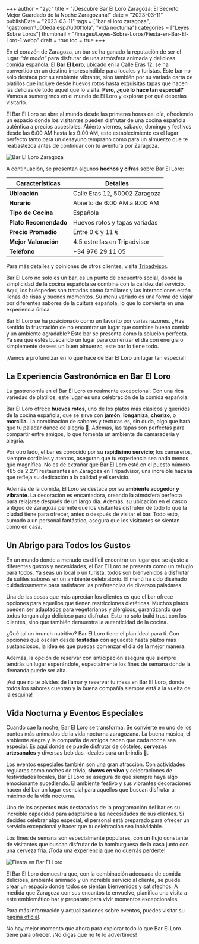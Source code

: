 +++
author = "zyc"
title = "¡Descubre Bar El Loro Zaragoza: El Secreto Mejor Guardado de la Noche Zaragozana!"
date = "2023-03-11"
publishDate = "2023-03-11"
tags = ["bar el loro zaragoza", "gastronom\u00eda espa\u00f1ola", "vida nocturna"]
categories = ["Leyes Sobre Loros"]
thumbnail = "/images/Leyes-Sobre-Loros/Fiesta-en-Bar-El-Loro-1.webp"
draft = true
toc = true
+++


En el corazón de Zaragoza, un bar se ha ganado la reputación de ser el lugar *“de moda”* para disfrutar de una atmósfera animada y deliciosa comida española. El **Bar El Loro**, ubicado en la Calle Eras 12, se ha convertido en un destino imprescindible para locales y turistas. Este bar no solo destaca por su ambiente vibrante, sino también por su variada carta de platillos que incluye desde huevos rotos hasta exquisitas tapas que hacen las delicias de todo aquel que lo visita. **Pero, ¿qué lo hace tan especial?** Vamos a sumergirnos en el mundo de El Loro y explorar por qué deberías visitarlo.

El Bar El Loro se abre al mundo desde las primeras horas del día, ofreciendo un espacio donde los visitantes pueden disfrutar de una cocina española auténtica a precios accesibles. Abierto viernes, sábado, domingo y festivos desde las 6:00 AM hasta las 9:00 AM, este establecimiento es el lugar perfecto tanto para un desayuno temprano como para un almuerzo que te reabastezca antes de continuar con tu aventura por Zaragoza. 

![Bar El Loro Zaragoza](/images/Leyes-Sobre-Loros/Bar-El-Loro-Zaragoza-1.webp)

A continuación, se presentan algunos **hechos y cifras** sobre Bar El Loro:

| **Características**           | **Detalles**                  |
|------------------------------|-------------------------------|
| **Ubicación**                | Calle Eras 12, 50002 Zaragoza |
| **Horario**                  | Abierto de 6:00 AM a 9:00 AM  |
| **Tipo de Cocina**           | Española                       |
| **Plato Recomendado**       | Huevos rotos y tapas variadas  |
| **Precio Promedio**          | Entre 0 € y 11 €              |
| **Mejor Valoración**         | 4.5 estrellas en Tripadvisor    |
| **Teléfono**                 | +34 976 29 11 05              |

Para más detalles y opiniones de otros clientes, visita [Tripadvisor](https://www.tripadvisor.es/Restaurant_Review-g187448-d3251033-Reviews-Bar_El_Loro-Zaragoza_Province_of_Zaragoza_Aragon.html).

Bar El Loro no solo es un bar, es un punto de encuentro social, donde la simplicidad de la cocina española se combina con la calidez del servicio. Aquí, los huéspedes son tratados como familiares y las interacciones están llenas de risas y buenos momentos. Su menú variado es una forma de viajar por diferentes sabores de la cultura española, lo que lo convierte en una experiencia única.

Bar El Loro se ha posicionado como un favorito por varias razones. ¿Has sentido la frustración de no encontrar un lugar que combine buena comida y un ambiente agradable? Este bar se presenta como la solución perfecta. Ya sea que estés buscando un lugar para comenzar el día con energía o simplemente desees un buen almuerzo, este bar lo tiene todo.

¡Vamos a profundizar en lo que hace de Bar El Loro un lugar tan especial!

## La Experiencia Gastronómica en Bar El Loro

La gastronomía en el Bar El Loro es realmente excepcional. Con una rica variedad de platillos, este lugar es una celebración de la comida española:

Bar El Loro ofrece **huevos rotos**, uno de los platos más clásicos y queridos de la cocina española, que se sirve con **jamón**, **longaniza**, **chorizo**, o **morcilla**. La combinación de sabores y texturas es, sin duda, algo que hará que tu paladar dance de alegría 🎉. Además, las tapas son perfectas para compartir entre amigos, lo que fomenta un ambiente de camaradería y alegría.

Por otro lado, el bar es conocido por su **rapidísimo servicio**; los camareros, siempre cordiales y atentos, aseguran que tu experiencia sea nada menos que magnífica. No es de extrañar que Bar El Loro esté en el puesto número 485 de 2,271 restaurantes en Zaragoza en Tripadvisor, una increíble hazaña que refleja su dedicación a la calidad y el servicio.

Además de la comida, El Loro se destaca por su **ambiente acogedor y vibrante**. La decoración es encantadora, creando la atmósfera perfecta para relajarse después de un largo día. Además, su ubicación en el casco antiguo de Zaragoza permite que los visitantes disfruten de todo lo que la ciudad tiene para ofrecer, antes o después de visitar el bar. Todo esto, sumado a un personal fantástico, asegura que los visitantes se sientan como en casa.

## Un Abrigo para Todos los Gustos

En un mundo donde a menudo es difícil encontrar un lugar que se ajuste a diferentes gustos y necesidades, el Bar El Loro se presenta como un refugio para todos. Ya seas un local o un turista, todos son bienvenidos a disfrutar de sutiles sabores en un ambiente celebratorio. El menú ha sido diseñado cuidadosamente para satisfacer las preferencias de diversos paladares.

Una de las cosas que más aprecian los clientes es que el bar ofrece opciones para aquellos que tienen restricciones dietéticas. Muchos platos pueden ser adaptados para vegetarianos y alérgicos, garantizando que todos tengan algo delicioso para disfrutar. Esto no solo build trust con los clientes, sino que también demuestra la autenticidad de la cocina.

¿Qué tal un brunch nutritivo? Bar El Loro tiene el plan ideal para ti. Con opciones que oscilan desde **tostadas** con aguacate hasta platos más sustanciosos, la idea es que puedas comenzar el día de la mejor manera. 

Además, la opción de reservar con anticipación asegura que siempre tendrás un lugar esperándote, especialmente los fines de semana donde la demanda puede ser alta.

¡Así que no te olvides de llamar y reservar tu mesa en Bar El Loro, donde todos los sabores cuentan y la buena compañía siempre está a la vuelta de la esquina!

## Vida Nocturna y Eventos Especiales

Cuando cae la noche, Bar El Loro se transforma. Se convierte en uno de los puntos más animados de la vida nocturna zaragozana. La buena música, el ambiente alegre y la compañía de amigos hacen que cada noche sea especial. Es aquí donde se puede disfrutar de cócteles, **cervezas artesanales** y diversas bebidas, ideales para un brindis 🎉.

Los eventos especiales también son una gran atracción. Con actividades regulares como noches de trivia, **shows en vivo** y celebraciones de festividades locales, Bar El Loro se asegura de que siempre haya algo emocionante sucediendo. El ambiente festivo y sus vibrantes decoraciones hacen del bar un lugar esencial para aquellos que buscan disfrutar al máximo de la vida nocturna.

Uno de los aspectos más destacados de la programación del bar es su increíble capacidad para adaptarse a las necesidades de sus clientes. Si decides celebrar algo especial, el personal está preparado para ofrecer un servicio excepcional y hacer que tu celebración sea inolvidable.

Los fines de semana son especialmente populares, con un flujo constante de visitantes que buscan disfrutar de la hamburguesa de la casa junto con una cerveza fría. ¡Toda una experiencia que no querrás perderte! 

![Fiesta en Bar El Loro](/images/Leyes-Sobre-Loros/Fiesta-en-Bar-El-Loro-1.webp)

El Bar El Loro demuestra que, con la combinación adecuada de comida deliciosa, ambiente animado y un increíble servicio al cliente, se puede crear un espacio donde todos se sientan bienvenidos y satisfechos. A medida que Zaragoza con sus encantos te envuelve, planifica una visita a este emblemático bar y prepárate para vivir momentos excepcionales.

Para más información y actualizaciones sobre eventos, puedes visitar su [página oficial](https://www.barelloro.com/).

No hay mejor momento que ahora para explorar todo lo que Bar El Loro tiene para ofrecer. ¡No digas que no te lo advertimos!
